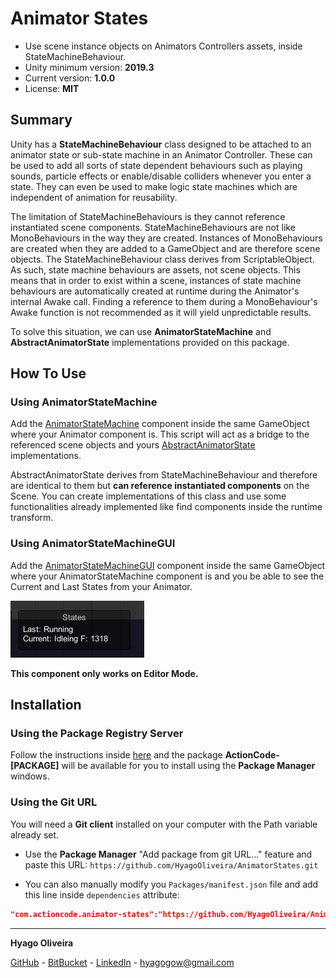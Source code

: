 # Animator States

* Use scene instance objects on Animators Controllers assets, inside StateMachineBehaviour.
* Unity minimum version: **2019.3**
* Current version: **1.0.0**
* License: **MIT**

## Summary

Unity has a **StateMachineBehaviour** class designed to be attached to an animator state or sub-state machine in an Animator Controller. 
These can be used to add all sorts of state dependent behaviours such as playing sounds, particle effects or enable/disable colliders whenever you enter a state. 
They can even be used to make logic state machines which are independent of animation for reusability.

The limitation of StateMachineBehaviours is they cannot reference instantiated scene components. StateMachineBehaviours are not like MonoBehaviours in the way they are created. Instances of MonoBehaviours are created when they are added to a GameObject and are therefore scene objects. 
The StateMachineBehaviour class derives from ScriptableObject. As such, state machine behaviours are assets, not scene objects. This means that in order to exist within a scene, instances of state machine behaviours are automatically created at runtime during the Animator's internal Awake call. 
Finding a reference to them during a MonoBehaviour's Awake function is not recommended as it will yield unpredictable results.

To solve this situation, we can use **AnimatorStateMachine** and **AbstractAnimatorState** implementations provided on this package.

## How To Use

### Using AnimatorStateMachine

Add the [AnimatorStateMachine](/Runtime/AnimatorStateMachine.cs) component inside the same GameObject where your Animator component is. 
This script will act as a bridge to the referenced scene objects and yours [AbstractAnimatorState](/Runtime/AbstractAnimatorState.cs) implementations.

AbstractAnimatorState derives from StateMachineBehaviour and therefore are identical to them but **can reference instantiated components** on the Scene. 
You can create implementations of this class and use some functionalities already implemented like find components inside the runtime transform.

### Using AnimatorStateMachineGUI

Add the [AnimatorStateMachineGUI](/Runtime/AnimatorStateMachineGUI.cs) component inside the same GameObject where your AnimatorStateMachine component is
and you be able to see the Current and Last States from your Animator.

![AnimatorStateMachineGUI Screenshot](/Docs~/AnimatorStateMachineGUI.png "Using AnimatorStateMachineGUI")

**This component only works on Editor Mode.**

## Installation

### Using the Package Registry Server

Follow the instructions inside [here](https://cutt.ly/ukvj1c8) and the package **ActionCode-[PACKAGE]** 
will be available for you to install using the **Package Manager** windows.

### Using the Git URL

You will need a **Git client** installed on your computer with the Path variable already set. 

- Use the **Package Manager** "Add package from git URL..." feature and paste this URL: `https://github.com/HyagoOliveira/AnimatorStates.git`

- You can also manually modify you `Packages/manifest.json` file and add this line inside `dependencies` attribute: 

```json
"com.actioncode.animator-states":"https://github.com/HyagoOliveira/AnimatorStates.git"
```

---

**Hyago Oliveira**

[GitHub](https://github.com/HyagoOliveira) -
[BitBucket](https://bitbucket.org/HyagoGow/) -
[LinkedIn](https://www.linkedin.com/in/hyago-oliveira/) -
<hyagogow@gmail.com>